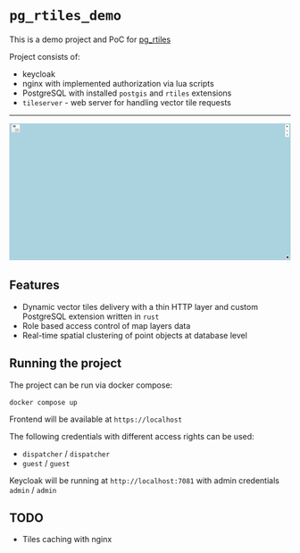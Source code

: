 # `pg_rtiles_demo`

This is a demo project and PoC for [pg_rtiles](https://github.com/gportenko/pg_rtiles)

Project consists of: 
- keycloak
- nginx with implemented authorization via lua scripts
- PostgreSQL with installed `postgis` and `rtiles` extensions
- `tileserver` - web server for handling vector tile requests

---

![clustering](image/clustering.gif)

## Features

- Dynamic vector tiles delivery with a thin HTTP layer and custom PostgreSQL extension written in `rust`
- Role based access control of map layers data
- Real-time spatial clustering of point objects at database level

## Running the project

The project can be run via docker compose:
```
docker compose up 
```
Frontend will be available at `https://localhost`

The following credentials with different access rights can be used:

- `dispatcher` / `dispatcher`
- `guest` / `guest`

Keycloak will be running at `http://localhost:7081` with admin credentials `admin` / `admin`

## TODO
- Tiles caching with nginx